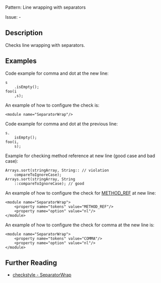 Pattern: Line wrapping with separators

Issue: -

## Description

Checks line wrapping with separators. 

## Examples

Code example for comma and dot at the new line: 
    
    
    s
        .isEmpty();
    foo(i
        ,s);
            

An example of how to configure the check is: 
    
    
    <module name="SeparatorWrap"/>
            

Code example for comma and dot at the previous line: 
    
    
    s.
        isEmpty();
    foo(i,
        s);
            

Example for checking method reference at new line (good case and bad case): 
    
    
    Arrays.sort(stringArray, String:: // violation
        compareToIgnoreCase);
    Arrays.sort(stringArray, String
        ::compareToIgnoreCase); // good
            

An example of how to configure the check for [METHOD_REF](apidocs/com/puppycrawl/tools/checkstyle/api/TokenTypes.html#METHOD_REF) at new line: 
    
    
    <module name="SeparatorWrap">
        <property name="tokens" value="METHOD_REF"/>
        <property name="option" value="nl"/>
    </module>
            

An example of how to configure the check for comma at the new line is: 
    
    
    <module name="SeparatorWrap">
        <property name="tokens" value="COMMA"/>
        <property name="option" value="nl"/>
    </module>

## Further Reading

* [checkstyle - SeparatorWrap](http://checkstyle.sourceforge.net/config_whitespace.html#SeparatorWrap)